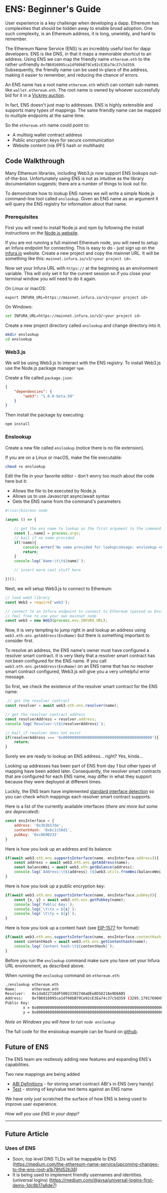# ENS: Beginner's Guide

User experience is a key challenge when developing a dapp. Ethereum has complexities that should be hidden away to enable broad adoption. One such complexity, is an Ethereum address, it is long, unwieldy, and hard to remember.

The Ethereum Name Service (ENS) is an incredibly useful tool for dapp developers. ENS is like DNS, in that it maps a memorable shortcut to an address. Using ENS we can map the friendly name `ethereum.eth` to the rather unfriendly `0xfB6916095ca1df60bB79Ce92cE3Ea74c37c5d359`. Subsequently, the friendly name can be used in-place of the address, making it easier to remember, and reducing the chance of errors. 

An ENS name has a root name `ethereum.eth` which can contain sub-names like `wallet.ethereum.eth`. The root name is owned by whoever successfully bid for it in a [Vickrey auction](https://medium.com/the-ethereum-name-service/a-beginners-guide-to-buying-an-ens-domain-3ccac2bdc770 "Vickrey auction").

In fact, ENS doesn't just map to addresses. ENS is highly extensible and supports many types of mappings. The same friendly name can be mapped to multiple endpoints at the same time. 

So the `ethereum.eth` name could point to:
- A multisig wallet contract address
- Public encryption keys for secure communication
- Website content (via IPFS hash or multihash)

## Code Walkthrough

Many Ethereum libraries, including Web3.js now support ENS lookups out-of-the-box. Unfortunately using ENS is not as intuitive as the library documentation suggests; there are a number of things to look out for.

To demonstrate how to lookup ENS names we will write a simple Node.js command-line tool called `enslookup`. Given an ENS name as an argument it will query the ENS registry for information about that name.

### Prerequisites

First you will need to install Node.js and npm by following the install instructions on the [Node.js website](https://nodejs.org/ "Node.js").

If you are not running a full mainnet Ethereum node, you will need to setup an Infura endpoint for connecting. This is easy to do - just sign up on the [infura.io](https://infura.io) website. Create a new project and copy the mainnet URL. It will be something like this: `mainnet.infura.io/v3/<your project id>`.

Now set your Infura URL with `https://` at the beginning as an environment variable. This will only set it for the current session so if you close your terminal window you will need to do it again.

On Linux or macOS:
```shell
export INFURA_URL=https://mainnet.infura.io/v3/<your project id>
```

On Windows:
```bash
set INFURA_URL=https://mainnet.infura.io/v3/<your project id>
```

Create a new project directory called `enslookup` and change directory into it.

```bash
mkdir enslookup
cd enslookup
```

### Web3.js

We will be using Web3.js to interact with the ENS registry. To install Web3.js use the Node.js package manager `npm`.

Create a file called `package.json`:

```json
{
    "dependencies": {
        "web3": "1.0.0-beta.50"
    }
}
```

Then install the package by executing:

```bash
npm install
```

### Enslookup

Create a new file called `enslookup` (notice there is no file extension).

If you are on a Linux or macOS, make the file executable:
```bash
chmod +x enslookup
```

Edit the file in your favorite editor - don't worry too much about the code here but it:
 - Allows the file to be executed by Node.js
 - Allows us to use Javascript async/await syntax
 - Gets the ENS name from the command's parameters

```js
#!/usr/bin/env node

(async () => {

    // get the ens name to lookup as the first argument to the command
    const [,,name] = process.argv;
    // bail if no name provided
    if(!name){
        console.error('No name provided for lookup\nUsage: enslookup <name>')
        return;
    }
    console.log(`Name:\t\t${name}`);

    // insert more cool stuff here

})();
```

Next, we will setup Web3.js to connect to Ethereum:

```js
// load web3 library
const Web3 = require('web3');

// connect to an Infura endpoint to connect to Ethereum (passed as Environment Variable)
// feel free to use your own mainnet node
const web3 = new Web3(process.env.INFURA_URL);
```

Now, it is very tempting to jump right in and lookup an address using `web3.eth.ens.getAddress(EnsName)` but there is something important to consider first.

To resolve an address, the ENS name's owner must have configured a resolver smart contract. It is very likely that a resolver smart contract has not been configured for the ENS name. If you call `web3.eth.ens.getAddress(EnsName)` on an ENS name that has no resolver smart contract configured, Web3.js will give you a very unhelpful error message.

So first, we check the existence of the resolver smart contract for the ENS name:

```js
 // get the resolver contract 
const resolver = await web3.eth.ens.resolver(name);

// get the resolver contract address
const resolverAddress = resolver.address;
console.log(`Resolver:\t${resolverAddress}`);

// bail if resolver does not exist
if(resolverAddress === '0x0000000000000000000000000000000000000000'){
    return;
}
```

Surely we are ready to lookup an ENS address... right? Yes, kinda...

Looking up addresses has been part of ENS from day 1 but other types of mapping have been added later. Consequently, the resolver smart contracts that are configured for each ENS name, may differ in what they support because they were deployed at different times.

Luckily, the ENS team have implemented [standard interface detection](https://github.com/ethereum/EIPs/blob/master/EIPS/eip-165.md "ERC-165 - Standard Interface Detection") so you can check which mappings each resolver smart contract supports.

Here is a list of the currently available interfaces (*there are more but some are deprecated*):

```js
const ensInterface = {
    address: '0x3b3b57de',
    contentHash: '0xbc1c58d1',
    pubKey: '0xc8690233'
}
```

Here is how you look up an address and its balance:

```js
if(await web3.eth.ens.supportsInterface(name, ensInterface.address)){
    const address = await web3.eth.ens.getAddress(name);
    const balanceWei = await web3.eth.getBalance(address);
    console.log(`Address:\t${address} (${web3.utils.fromWei(balanceWei, 'ether')} ether)`);
}
```

Here is how you look up a public encryption key:

```js
if(await web3.eth.ens.supportsInterface(name, ensInterface.pubKey)){
    const {x, y} = await web3.eth.ens.getPubkey(name);
    console.log(`Public Key:`);
    console.log(`\t\tx = ${x}`);
    console.log(`\t\ty = ${y}`);
}   
```

Here is how you look up a content hash (see [EIP-1577](https://eips.ethereum.org/EIPS/eip-1577) for format):

```js
if(await web3.eth.ens.supportsInterface(name, ensInterface.contentHash)){
    const contentHash = await web3.eth.ens.getContenthash(name);
    console.log(`Content hash:\t${contentHash}`);
}
```

Before you run the `enslookup` command make sure you have set your Infura URL environment, as described above.

When running the `enslookup` command on `ethereum.eth`:

```bash
./enslookup ethereum.eth
Name:		ethereum.eth
Resolver:	0x1da022710dF5002339274AaDEe8D58218e9D6AB5
Address:	0xfB6916095ca1df60bB79Ce92cE3Ea74c37c5d359 (3295.179176904502385668 ether)
Public Key:
		x = 0x0000000000000000000000000000000000000000000000000000000000000000
		y = 0x0000000000000000000000000000000000000000000000000000000000000000
```
*Note on Windows you will have to run `node enslookup`*

The full code for the enslookup example can be found on [github]().

## Future of ENS

The ENS team are restlessly adding new features and expanding ENS's capabilities. 

Two new mappings are being added 
- [ABI Definitions](http://eips.ethereum.org/EIPS/eip-205) - for storing smart contract ABI's in ENS (very handy)
- [Text](http://eips.ethereum.org/EIPS/eip-634) - storing of key/value text items against an ENS name

We have only just scratched the surface of how ENS is being used to improve user experience.

*How will you use ENS in your dapp?*





----
## Future Article

### Uses of ENS

- Soon, top level DNS TLDs will be mappable to ENS (https://medium.com/the-ethereum-name-service/upcoming-changes-to-the-ens-root-a1b78fd52b38)
- It is being used to implement friendly usernames and identities (universal logins) (https://medium.com/@avsa/universal-logins-first-demo-1dc8b17a8de7)